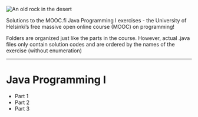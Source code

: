 ![An old rock in the desert](https://i.imgur.com/li0AlIH.png)

Solutions to the MOOC.fi Java Programming I exercises - the University of Helsinki’s free massive open online course (MOOC) on programming!

Folders are organized just like the parts in the course. However, actual .java files only contain solution codes and are ordered by the names of the exercise (without enumeration)

-------

# Java Programming I
* Part 1
* Part 2
* Part 3

